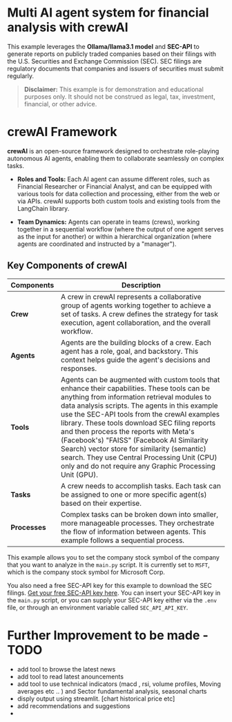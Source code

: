 # Multi AI agent system for financial analysis with crewAI

This example leverages the **Ollama/llama3.1 model** and **SEC-API** to generate reports on publicly traded companies based on their filings with the U.S. Securities and Exchange Commission (SEC). SEC filings are regulatory documents that companies and issuers of securities must submit regularly.

> **Disclaimer:** This example is for demonstration and educational purposes only. It should not be construed as legal, tax, investment, financial, or other advice.

# crewAI Framework

**crewAI** is an open-source framework designed to orchestrate role-playing autonomous AI agents, enabling them to collaborate seamlessly on complex tasks.

- **Roles and Tools:** Each AI agent can assume different roles, such as Financial Researcher or Financial Analyst, and can be equipped with various tools for data collection and processing, either from the web or via APIs. crewAI supports both custom tools and existing tools from the LangChain library.
  
- **Team Dynamics:** Agents can operate in teams (crews), working together in a sequential workflow (where the output of one agent serves as the input for another) or within a hierarchical organization (where agents are coordinated and instructed by a "manager").

## Key Components of crewAI

| Components | Description |
| ---------- | ----------- |
| **Crew**   | A crew in crewAI represents a collaborative group of agents working together to achieve a set of tasks. A crew defines the strategy for task execution, agent collaboration, and the overall workflow. |
| **Agents** | Agents are the building blocks of a crew. Each agent has a role, goal, and backstory. This context helps guide the agent's decisions and responses. |
| **Tools**  | Agents can be augmented with custom tools that enhance their capabilities. These tools can be anything from information retrieval modules to data analysis scripts. The agents in this example use the SEC-API tools from the crewAI examples library. These tools download SEC filing reports and then process the reports with Meta's (Facebook's) "FAISS" (Facebook AI Similarity Search) vector store for similarity (semantic) search. They use Central Processing Unit (CPU) only and do not require any Graphic Processing Unit (GPU). |
| **Tasks**  | A crew needs to accomplish tasks. Each task can be assigned to one or more specific agent(s) based on their expertise. |
| **Processes** | Complex tasks can be broken down into smaller, more manageable processes. They orchestrate the flow of information between agents. This example follows a sequential process. |

This example allows you to set the company stock symbol of the company that you want to analyze in the `main.py` script. It is currently set to `MSFT`, which is the company stock symbol for Microsoft Corp.

You also need a free SEC-API key for this example to download the SEC filings. [Get your free SEC-API key here](https://sec-api.io/login).
You can insert your SEC-API key in the `main.py` script, or you can supply your SEC-API key either via the `.env` file, or through an environment variable called `SEC_API_API_KEY`.


# Further Improvement to be made - TODO
- add tool to browse the latest news
- add tool to read latest anouncements
- add tool to use technical indicators (macd , rsi, volume profiles, Moving averages etc .. ) and Sector fundamental analysis, seasonal charts
- disply output using streamlit. [chart historical price etc]
- add recommendations and suggestions
- 
